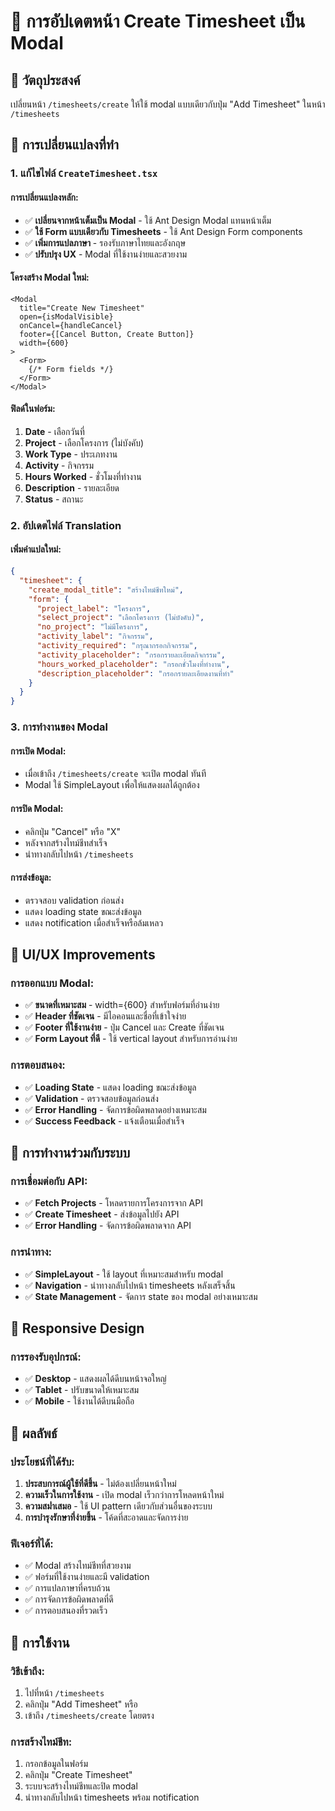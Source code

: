 # 📝 การอัปเดตหน้า Create Timesheet เป็น Modal

## 🎯 **วัตถุประสงค์**
เปลี่ยนหน้า `/timesheets/create` ให้ใช้ modal แบบเดียวกับปุ่ม "Add Timesheet" ในหน้า `/timesheets`

## 🔧 **การเปลี่ยนแปลงที่ทำ**

### **1. แก้ไขไฟล์ `CreateTimesheet.tsx`**

#### **การเปลี่ยนแปลงหลัก:**
- ✅ **เปลี่ยนจากหน้าเต็มเป็น Modal** - ใช้ Ant Design Modal แทนหน้าเต็ม
- ✅ **ใช้ Form แบบเดียวกับ Timesheets** - ใช้ Ant Design Form components
- ✅ **เพิ่มการแปลภาษา** - รองรับภาษาไทยและอังกฤษ
- ✅ **ปรับปรุง UX** - Modal ที่ใช้งานง่ายและสวยงาม

#### **โครงสร้าง Modal ใหม่:**
```tsx
<Modal
  title="Create New Timesheet"
  open={isModalVisible}
  onCancel={handleCancel}
  footer={[Cancel Button, Create Button]}
  width={600}
>
  <Form>
    {/* Form fields */}
  </Form>
</Modal>
```

#### **ฟิลด์ในฟอร์ม:**
1. **Date** - เลือกวันที่
2. **Project** - เลือกโครงการ (ไม่บังคับ)
3. **Work Type** - ประเภทงาน
4. **Activity** - กิจกรรม
5. **Hours Worked** - ชั่วโมงที่ทำงาน
6. **Description** - รายละเอียด
7. **Status** - สถานะ

### **2. อัปเดตไฟล์ Translation**

#### **เพิ่มคำแปลใหม่:**
```json
{
  "timesheet": {
    "create_modal_title": "สร้างไทม์ชีทใหม่",
    "form": {
      "project_label": "โครงการ",
      "select_project": "เลือกโครงการ (ไม่บังคับ)",
      "no_project": "ไม่มีโครงการ",
      "activity_label": "กิจกรรม",
      "activity_required": "กรุณากรอกกิจกรรม",
      "activity_placeholder": "กรอกรายละเอียดกิจกรรม",
      "hours_worked_placeholder": "กรอกชั่วโมงที่ทำงาน",
      "description_placeholder": "กรอกรายละเอียดงานที่ทำ"
    }
  }
}
```

### **3. การทำงานของ Modal**

#### **การเปิด Modal:**
- เมื่อเข้าถึง `/timesheets/create` จะเปิด modal ทันที
- Modal ใช้ SimpleLayout เพื่อให้แสดงผลได้ถูกต้อง

#### **การปิด Modal:**
- คลิกปุ่ม "Cancel" หรือ "X"
- หลังจากสร้างไทม์ชีทสำเร็จ
- นำทางกลับไปหน้า `/timesheets`

#### **การส่งข้อมูล:**
- ตรวจสอบ validation ก่อนส่ง
- แสดง loading state ขณะส่งข้อมูล
- แสดง notification เมื่อสำเร็จหรือล้มเหลว

## 🎨 **UI/UX Improvements**

### **การออกแบบ Modal:**
- ✅ **ขนาดที่เหมาะสม** - width={600} สำหรับฟอร์มที่อ่านง่าย
- ✅ **Header ที่ชัดเจน** - มีไอคอนและชื่อที่เข้าใจง่าย
- ✅ **Footer ที่ใช้งานง่าย** - ปุ่ม Cancel และ Create ที่ชัดเจน
- ✅ **Form Layout ที่ดี** - ใช้ vertical layout สำหรับการอ่านง่าย

### **การตอบสนอง:**
- ✅ **Loading State** - แสดง loading ขณะส่งข้อมูล
- ✅ **Validation** - ตรวจสอบข้อมูลก่อนส่ง
- ✅ **Error Handling** - จัดการข้อผิดพลาดอย่างเหมาะสม
- ✅ **Success Feedback** - แจ้งเตือนเมื่อสำเร็จ

## 🔄 **การทำงานร่วมกับระบบ**

### **การเชื่อมต่อกับ API:**
- ✅ **Fetch Projects** - โหลดรายการโครงการจาก API
- ✅ **Create Timesheet** - ส่งข้อมูลไปยัง API
- ✅ **Error Handling** - จัดการข้อผิดพลาดจาก API

### **การนำทาง:**
- ✅ **SimpleLayout** - ใช้ layout ที่เหมาะสมสำหรับ modal
- ✅ **Navigation** - นำทางกลับไปหน้า timesheets หลังเสร็จสิ้น
- ✅ **State Management** - จัดการ state ของ modal อย่างเหมาะสม

## 📱 **Responsive Design**

### **การรองรับอุปกรณ์:**
- ✅ **Desktop** - แสดงผลได้ดีบนหน้าจอใหญ่
- ✅ **Tablet** - ปรับขนาดให้เหมาะสม
- ✅ **Mobile** - ใช้งานได้ดีบนมือถือ

## 🎉 **ผลลัพธ์**

### **ประโยชน์ที่ได้รับ:**
1. **ประสบการณ์ผู้ใช้ที่ดีขึ้น** - ไม่ต้องเปลี่ยนหน้าใหม่
2. **ความเร็วในการใช้งาน** - เปิด modal เร็วกว่าการโหลดหน้าใหม่
3. **ความสม่ำเสมอ** - ใช้ UI pattern เดียวกับส่วนอื่นของระบบ
4. **การบำรุงรักษาที่ง่ายขึ้น** - โค้ดที่สะอาดและจัดการง่าย

### **ฟีเจอร์ที่ได้:**
- ✅ Modal สร้างไทม์ชีทที่สวยงาม
- ✅ ฟอร์มที่ใช้งานง่ายและมี validation
- ✅ การแปลภาษาที่ครบถ้วน
- ✅ การจัดการข้อผิดพลาดที่ดี
- ✅ การตอบสนองที่รวดเร็ว

## 🚀 **การใช้งาน**

### **วิธีเข้าถึง:**
1. ไปที่หน้า `/timesheets`
2. คลิกปุ่ม "Add Timesheet" หรือ
3. เข้าถึง `/timesheets/create` โดยตรง

### **การสร้างไทม์ชีท:**
1. กรอกข้อมูลในฟอร์ม
2. คลิกปุ่ม "Create Timesheet"
3. ระบบจะสร้างไทม์ชีทและปิด modal
4. นำทางกลับไปหน้า timesheets พร้อม notification 